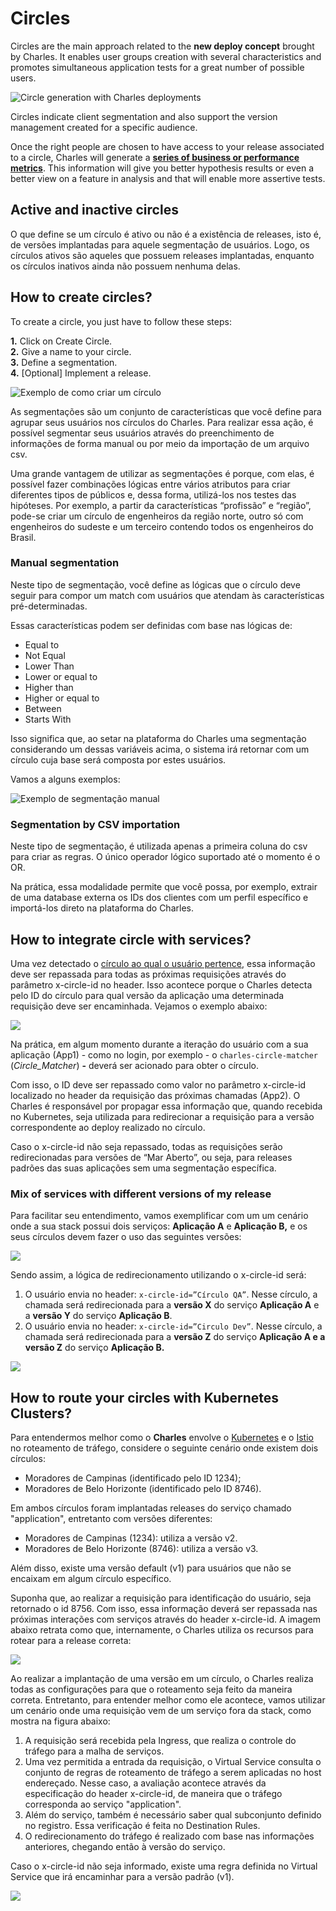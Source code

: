 # Circles

Circles are the main approach related to the **new deploy concept** brought by Charles. It enables user groups creation with several characteristics and promotes simultaneous application tests for a great number of possible users. 

![Circle generation with Charles deployments](../.gitbook/assets/circles_bg_white.jpg)

 Circles indicate client segmentation and also support the version management created for a specific audience. 

Once the right people are chosen to have access to your release associated to a circle, Charles will generate a [**series of business or performance metrics**](https://docs.charlescd.io/v/v0.2.1-en/reference/metrics). This information will give you better hypothesis results or even a better view on a feature in analysis and that will enable more assertive tests.

## Active and inactive circles

O que define se um círculo é ativo ou não é a existência de releases, isto é, de versões implantadas para aquele segmentação de usuários. Logo, os círculos ativos são aqueles que possuem releases implantadas, enquanto os círculos inativos ainda não possuem nenhuma delas.

## How to create circles?

To create a circle, you just have to follow these steps:

**1.** Click on Create Circle.  
**2.** Give a name to your circle.  
**3.** Define a segmentation.  
**4.** \[Optional\] Implement a release.

![Exemplo de como criar um c&#xED;rculo](../.gitbook/assets/criar-circulo.gif)

As segmentações são um conjunto de características que você define para agrupar seus usuários nos círculos do Charles. Para realizar essa ação, é possível segmentar seus usuários através do preenchimento de informações de forma manual ou por meio da importação de um arquivo csv.

Uma grande vantagem de utilizar as segmentações é porque, com elas, é possível fazer combinações lógicas entre vários atributos para criar diferentes tipos de públicos e, dessa forma, utilizá-los nos testes das hipóteses. Por exemplo, a partir da características “profissão” e “região”, pode-se criar um círculo de engenheiros da região norte, outro só com engenheiros do sudeste e um terceiro contendo todos os engenheiros do Brasil.

### **Manual segmentation**

Neste tipo de segmentação, você define as lógicas que o círculo deve seguir para compor um match com usuários que atendam às características pré-determinadas.

Essas características podem ser definidas com base nas lógicas de:

* Equal to
* Not Equal
* Lower Than
* Lower or equal to
* Higher than
* Higher or equal to
* Between
* Starts With

Isso significa que, ao setar na plataforma do Charles uma segmentação considerando um dessas variáveis acima, o sistema irá retornar com um círculo cuja base será composta por estes usuários.

Vamos a alguns exemplos:

![Exemplo de segmenta&#xE7;&#xE3;o manual](https://lh6.googleusercontent.com/5hg_2ZW34hb69J69-MtDNctjLJX5-gwBP9kgN6Bto9_tm2tK9DL-rgmvTleoVihRft37P2QmcA6MzBc3Uj_vguGM9VQVc9fhKEpittLr8LXxvThC3dewpNGsEYSHXp6KfhX8GGx_)

### **Segmentation by CSV importation**

Neste tipo de segmentação, é utilizada apenas a primeira coluna do csv para criar as regras. O único operador lógico suportado até o momento é o OR.

Na prática, essa modalidade permite que você possa, por exemplo, extrair de uma database externa os IDs dos clientes com um perfil específico e importá-los direto na plataforma do Charles.

## How to integrate circle with services?

Uma vez detectado o [círculo ao qual o usuário pertence](https://app.gitbook.com/@zup-products/s/charles/v/v1.6/circulos/como-identificar-os-circulos), essa informação deve ser repassada para todas as próximas requisições através do parâmetro x-circle-id no header. Isso acontece porque o Charles detecta pelo ID do círculo para qual versão da aplicação uma determinada requisição deve ser encaminhada. Vejamos o exemplo abaixo:

![](../.gitbook/assets/17.png)

Na prática, em algum momento durante a iteração do usuário com a sua aplicação \(App1\) - como no login, por exemplo - o `charles-circle-matcher` \(_Circle\_Matcher_\) **-** deverá ser acionado para obter o círculo.

Com isso, o ID deve ser repassado como valor no parâmetro x-circle-id localizado no header da requisição das próximas chamadas \(App2\). O Charles é responsável por propagar essa informação que, quando recebida no Kubernetes, seja utilizada para redirecionar a requisição para a versão correspondente ao deploy realizado no círculo.

Caso o x-circle-id não seja repassado, todas as requisições serão redirecionadas para versões de “Mar Aberto”, ou seja, para releases padrões das suas aplicações sem uma segmentação específica.

### **Mix of services with different versions of my release** 

Para facilitar seu entendimento, vamos exemplificar com um um cenário onde a sua stack possui dois serviços: **Aplicação A** e **Aplicação B,** e os seus círculos devem fazer o uso das seguintes versões:

![](../.gitbook/assets/18.png)

Sendo assim, a lógica de redirecionamento utilizando o x-circle-id será:

1. O usuário envia no header: `x-circle-id=”Círculo QA”`. Nesse círculo, a chamada será redirecionada para a **versão X** do serviço **Aplicação A** e a **versão Y** do serviço **Aplicação B**. 
2. O usuário envia no header: `x-circle-id=”Circulo Dev”`. Nesse círculo, a chamada será redirecionada para a **versão Z** do serviço **Aplicação A e a versão Z** do serviço **Aplicação B.**

![](../.gitbook/assets/19.png)

## How to route your circles with Kubernetes Clusters? 

Para entendermos melhor como o **Charles** envolve o [Kubernetes](https://kubernetes.io/docs/home/) e o [Istio](https://istio.io/docs/) no roteamento de tráfego, considere o seguinte cenário onde existem dois círculos:

* Moradores de Campinas \(identificado pelo ID 1234\);
* Moradores de Belo Horizonte \(identificado pelo ID 8746\).

Em ambos círculos foram implantadas releases do serviço chamado "application", entretanto com versões diferentes:

* Moradores de Campinas \(1234\): utiliza a versão v2.
* Moradores de Belo Horizonte \(8746\): utiliza a versão v3.

Além disso, existe uma versão default \(v1\) para usuários que não se encaixam em algum círculo específico.

Suponha que, ao realizar a requisição para identificação do usuário, seja retornado o id 8756. Com isso, essa informação deverá ser repassada nas próximas interações com serviços através do header x-circle-id. A imagem abaixo retrata como que, internamente, o Charles utiliza os recursos para rotear para a release correta:

![](../.gitbook/assets/20%20%281%29.png)

Ao realizar a implantação de uma versão em um círculo, o Charles realiza todas as configurações para que o roteamento seja feito da maneira correta. Entretanto, para entender melhor como ele acontece, vamos utilizar um cenário onde uma requisição vem de um serviço fora da stack, como mostra na figura abaixo:

1. A requisição será recebida pela Ingress, que realiza o controle do tráfego para a malha de serviços.  
2. Uma vez permitida a entrada da requisição, o Virtual Service consulta o conjunto de regras de roteamento de tráfego a serem aplicadas no host endereçado. Nesse caso, a avaliação acontece através da especificação do header x-circle-id, de maneira que o tráfego corresponda ao serviço "application".  
3. Além do serviço, também é necessário saber qual subconjunto definido no registro. Essa verificação é feita no Destination Rules.  
4. O redirecionamento do tráfego é realizado com base nas informações anteriores, chegando então à versão do serviço.  

Caso o x-circle-id não seja informado, existe uma regra definida no Virtual Service que irá encaminhar para a versão padrão \(v1\).

![](https://lh3.googleusercontent.com/lDpIwX99uSkIyT08s5R5d5wakyTpDjgc2NUmERB2M5HK2QVSXRsitpB5QXyMHTGUXtXGgG5Ib4xCO2WW1rn2Rhf5Jihuc7vZKT4A_5GLImUtwkS3fBw1EqbGafbIQgIKyQHLz_1t)

